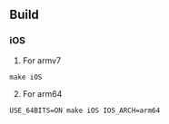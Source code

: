 ## Build

### iOS 

1. For armv7

`make iOS`

2. For arm64

`USE_64BITS=ON make iOS IOS_ARCH=arm64`
